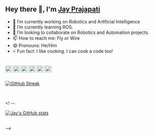 
## Hey there 👋, I'm [Jay Prajapati](https://github.com/jayprajapati009)

- 🔭 I’m currently working on Robotics and Artificial Intelligence
- 🌱 I’m currently learning ROS.
- 👯 I’m looking to collaborate on Robotics and Automation projects.
- 📫 How to reach me: Fly or Wire
- 😄 Pronouns: He/Him
- ⚡ Fun fact: I like cooking. I can cook a code too!


<br>

<a href="https://twitter.com/jayprajapati99">
  <img align="left" width="22px" src="https://cdn.jsdelivr.net/npm/simple-icons@v3/icons/twitter.svg" />
</a>
<a href="https://www.linkedin.com/in/jay-prajapati-02b7ba169/">
  <img align="left" width="22px" src="https://cdn.jsdelivr.net/npm/simple-icons@v3/icons/linkedin.svg" />
</a>
<a href="https://github.com/jayprajapati009">
  <img align="left" width="22px" src="https://cdn.jsdelivr.net/npm/simple-icons@v3/icons/github.svg" />
</a>
<a href="https://instagram.com/jayprajapati_009/">
  <img align="left" width="22px" src="https://cdn.jsdelivr.net/npm/simple-icons@v3/icons/instagram.svg" />
</a>
<a href="https://www.facebook.com/people/Jay-Prajapati/100024852131637/">
  <img align="left" width="22px" src="https://cdn.jsdelivr.net/npm/simple-icons@v3/icons/facebook.svg" />
</a>
<a href="https://jayprajapati009.github.io/">
  <img align="left" width="22px" src="https://cdn-icons-png.flaticon.com/512/1006/1006771.png" />
</a>

</br>


<br>

[![GitHub Streak](http://github-readme-streak-stats.herokuapp.com?user=jayprajapati009)](https://git.io/streak-stats)

</br>

<! --
<br>

[![Jay's GitHub stats](https://github-readme-stats.vercel.app/api?username=jayprajapati009)](https://github.com/jayprajapati009/github-readme-stats)

</br>
-->

<!--
**jayprajapati009/jayprajapati009** is a ✨ _special_ ✨ repository because its `README.md` (this file) appears on your GitHub profile.
